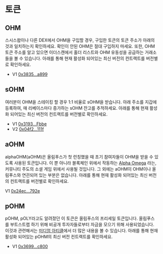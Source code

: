 # 토큰

## OHM

스시스왑이나 다른 DEX에서 OHM을 구입할 경우, 구입한 토큰의 토큰 주소가 아래의 것과 일치하는지 확인하세요. 확인이 안된 OHM은 절대 구입하지 마세요. 또한, OHM 토큰 주소를 알고 있으면 이더스캔에서 홀더 리스트와 OHM 유동성을 공급하는 거래소들을 볼 수 있습니다. 아래를 통해 현재 활성화 되어있는 최신 버전의 컨트랙트를 버전별로 확인하세요.

* V1 [0x3835...a899](https://etherscan.io/address/0x383518188c0c6d7730d91b2c03a03c837814a899)

## sOHM

여러분이 OHM을 스테이킹 할 경우 1:1 비율로 sOHM을 받습니다. 아래 주소를 지갑에 등록하여, 매 리베이스마다 증가하는 sOHM 잔고를 추적하세요. 아래를 통해 현재 활성화 되어있는 최신 버전의 컨트랙트를 버전별로 확인하세요.

* V1 [0x3193...Fbbe](https://etherscan.io/address/0x31932E6e45012476ba3A3A4953cbA62AeE77Fbbe)
* V2 [0x04f2...111f](https://etherscan.io/address/0x04f2694c8fcee23e8fd0dfea1d4f5bb8c352111f)

## aOHM

alphaOHM\(aOHM\)은 올림푸스가 첫 런칭했을 때 초기 참여자들이 OHM을 받을 수 있도록 사용된 토큰입니다. 이 뿐 아니라 블록체인 위에서 작동하는 [Alpha Omega](https://medium.com/@alpha_omega/alpha-omega-a-tale-of-two-cities-80a94966376b) 라는, 커뮤니티 주도의 소셜 게임 위에서 사용될 것입니다. 그 외에는 aOHM이 OHM이나 올림푸스와 연괸되어 있는 부분은 없습니다. 아래를 통해 현재 활성화 되어있는 최신 버전의 컨트랙트를 버전별로 확인하세요.

V1 [0x24ec...792e](https://etherscan.io/address/0x24ecfd535675f36ba1ab9c5d39b50dc097b0792e)

## pOHM

pOHM, pOLY라고도 알려졌던 이 토큰은 올림푸스의 프리세일 토큰입니다. 올림푸스를 부트스트랩 하기 위해 비공개 투자자들로부터 자금을 모으기 위해 사용되었습니다. 이것과 관련해서는 [미디엄 아티클](https://olympusdao.medium.com/what-is-poh-16b2c38a6cd6)에서 더 많은 내용을 볼 수 있습니다. 아래를 통해 현재 활성화 되어있는 pOHM의 최신 버전 컨트랙트를 확인하세요.

* V1 [0x3699...c800](https://etherscan.io/token/0x36994486c6e97c170065899d8659a28d7371c800)

